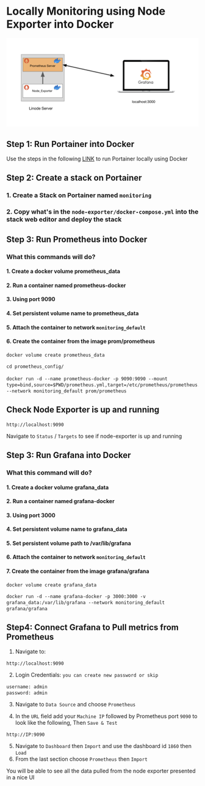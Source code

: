 # Locally Monitoring using Node Exporter into Docker

<img src="img.png"  width="800">

## Step 1: Run Portainer into Docker

Use the steps in the following [LINK](https://github.com/johnbedeir/Devops-Tools-Documentation/tree/main/Docker/Portainer_Docker) to run Portainer locally using Docker

## Step 2: Create a stack on Portainer

### 1. Create a Stack on Portainer named `monitoring`
### 2. Copy what's in the `node-exporter/docker-compose.yml` into the stack web editor and deploy the stack

## Step 3: Run Prometheus into Docker

### What this commands will do?

#### 1. Create a docker volume prometheus_data
#### 2. Run a container named prometheus-docker
#### 3. Using port 9090
#### 4. Set persistent volume name to prometheus_data
#### 5. Attach the container to network `monitoring_default`
#### 6. Create the container from the image prom/prometheus

```
docker volume create prometheus_data
```
```
cd prometheus_config/

docker run -d --name prometheus-docker -p 9090:9090 --mount type=bind,source=$PWD/prometheus.yml,target=/etc/prometheus/prometheus.yml --network monitoring_default prom/prometheus
```

## Check Node Exporter is up and running

```
http://localhost:9090
```

Navigate to `Status` / `Targets` to see if node-exporter is up and running

## Step 3: Run Grafana into Docker

### What this command will do?

#### 1. Create a docker volume grafana_data
#### 2. Run a container named grafana-docker
#### 3. Using port 3000
#### 4. Set persistent volume name to grafana_data
#### 5. Set persistent volume path to /var/lib/grafana
#### 6. Attach the container to network `monitoring_default`
#### 7. Create the container from the image grafana/grafana

```
docker volume create grafana_data
```
```
docker run -d --name grafana-docker -p 3000:3000 -v grafana_data:/var/lib/grafana --network monitoring_default grafana/grafana
```

## Step4: Connect Grafana to Pull metrics from Prometheus

1. Navigate to:
```
http://localhost:9090
```
2. Login Credentials: `you can create new password or skip`
```
username: admin
password: admin
```
3. Navigate to `Data Source` and choose `Prometheus`

4. In the `URL` field add your `Machine IP` followed by Prometheus port `9090` to look like the following, Then `Save & Test`
```
http://IP:9090
```
5. Navigate to `Dashboard` then `Import` and use the dashboard id `1860` then `Load`
6. From the last section choose `Prometheus` then `Import`

You will be able to see all the data pulled from the node exporter presented in a nice UI

